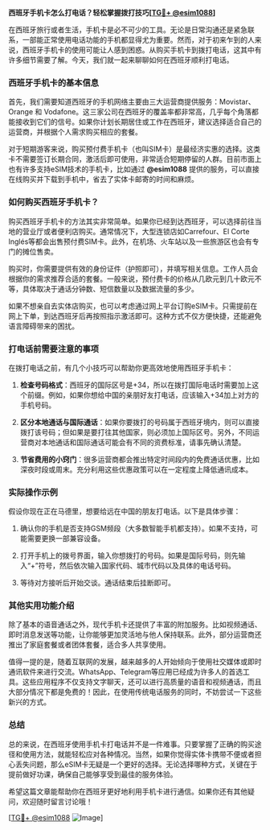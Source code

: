 **西班牙手机卡怎么打电话？轻松掌握拨打技巧[[TG💪+ @esim1088](https://t.me/s/esim1088)]**

在西班牙旅行或者生活，手机卡是必不可少的工具。无论是日常沟通还是紧急联系，一部能正常使用电话功能的手机都显得尤为重要。然而，对于初来乍到的人来说，西班牙手机卡的使用可能让人感到困惑。从购买手机卡到拨打电话，这其中有许多细节需要了解。今天，我们就一起来聊聊如何在西班牙顺利打电话。

### 西班牙手机卡的基本信息

首先，我们需要知道西班牙的手机网络主要由三大运营商提供服务：Movistar、Orange 和 Vodafone。这三家公司在西班牙的覆盖率都非常高，几乎每个角落都能接收到它们的信号。如果你计划长期居住或工作在西班牙，建议选择适合自己的运营商，并根据个人需求购买相应的套餐。

对于短期游客来说，购买预付费手机卡（也叫SIM卡）是最经济实惠的选择。这类卡不需要签订长期合同，激活后即可使用，非常适合短期停留的人群。目前市面上也有许多支持eSIM技术的手机卡，比如通过 **@esim1088** 提供的服务，可以直接在线购买并下载到手机中，省去了实体卡邮寄的时间和麻烦。

### 如何购买西班牙手机卡？

购买西班牙手机卡的方法其实非常简单。如果你已经到达西班牙，可以选择前往当地的营业厅或者便利店购买。通常情况下，大型连锁店如Carrefour、El Corte Inglés等都会出售预付费SIM卡。此外，在机场、火车站以及一些旅游区也会有专门的摊位售卖。

购买时，你需要提供有效的身份证件（护照即可），并填写相关信息。工作人员会根据你的需求推荐合适的套餐。一般来说，预付费卡的价格从几欧元到几十欧元不等，具体取决于通话分钟数、短信数量以及数据流量的多少。

如果不想亲自去实体店购买，也可以考虑通过网上平台订购eSIM卡。只需提前在网上下单，到达西班牙后再按照指示激活即可。这种方式不仅方便快捷，还能避免语言障碍带来的困扰。

### 打电话前需要注意的事项

在拨打电话之前，有几个小技巧可以帮助你更高效地使用西班牙手机卡：

1. **检查号码格式**：西班牙的国际区号是+34，所以在拨打国际电话时需要加上这个前缀。例如，如果你想给中国的亲朋好友打电话，应该输入+34加上对方的手机号码。
   
2. **区分本地通话与国际通话**：如果你要拨打的号码属于西班牙境内，则可以直接拨打该号码；但如果是要打往其他国家，则必须加上国际区号。另外，不同运营商对本地通话和国际通话可能会有不同的资费标准，请事先确认清楚。

3. **节省费用的小窍门**：很多运营商都会推出特定时间段内的免费通话优惠，比如深夜时段或周末。充分利用这些优惠政策可以在一定程度上降低通讯成本。

### 实际操作示例

假设你现在正在马德里，想要给远在中国的朋友打电话。以下是具体步骤：

1. 确认你的手机是否支持GSM频段（大多数智能手机都支持）。如果不支持，可能需要更换一部兼容设备。
   
2. 打开手机上的拨号界面，输入你想拨打的号码。如果是国际号码，则先输入“+”符号，然后依次输入国家代码、城市代码以及具体的电话号码。

3. 等待对方接听后开始交谈。通话结束后挂断即可。

### 其他实用功能介绍

除了基本的语音通话之外，现代手机卡还提供了丰富的附加服务。比如视频通话、即时消息发送等功能，让你能够更加灵活地与他人保持联系。此外，部分运营商还推出了家庭套餐或者团体套餐，适合多人共享使用。

值得一提的是，随着互联网的发展，越来越多的人开始倾向于使用社交媒体或即时通讯软件来进行交流。WhatsApp、Telegram等应用已经成为许多人的首选工具。这些应用程序不仅支持文字聊天，还可以进行高质量的语音和视频通话，而且大部分情况下都是免费的！因此，在使用传统电话服务的同时，不妨尝试一下这些新兴的方式。

### 总结

总的来说，在西班牙使用手机卡打电话并不是一件难事。只要掌握了正确的购买途径和使用方法，就能轻松应对各种情况。当然，如果你觉得实体卡携带不便或者担心丢失问题，那么eSIM卡无疑是一个更好的选择。无论选择哪种方式，关键在于提前做好功课，确保自己能够享受到最佳的服务体验。

希望这篇文章能帮助你在西班牙更好地利用手机卡进行通信。如果你还有其他疑问，欢迎随时留言讨论哦！

[[TG💪+ @esim1088](https://t.me/s/esim1088) ![Image](https://i.postimg.cc/4NQfJmqS/Snipaste-2025-05-13-00-14-12.png)]